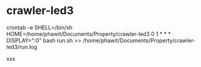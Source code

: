 # crawler-led3

crontab -e
SHELL=/bin/sh
HOME=/home/phawit/Documents/Property/crawler-led3
0 1 * * * DISPLAY=":0" bash run.sh >> /home/phawit/Documents/Property/crawler-led3/run.log



xxx



